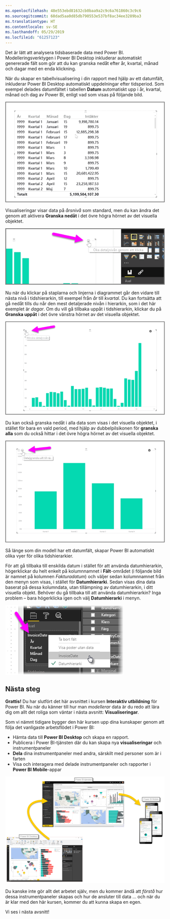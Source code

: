 ```yaml
---
ms.openlocfilehash: 48e553ebd81632cb0baa9a2c9c6a761860c3c9c6
ms.sourcegitcommit: 60dad5aa0d85db790553e537bf8ac34ee3289ba3
ms.translationtype: HT
ms.contentlocale: sv-SE
ms.lasthandoff: 05/29/2019
ms.locfileid: "61257123"
---
```

Det är lätt att analysera tidsbaserade data med Power BI. Modelleringsverktygen i Power BI Desktop inkluderar automatiskt genererade fält som gör att du kan granska nedåt efter år, kvartal, månad och dagar med en enda klickning.  

När du skapar en tabellvisualisering i din rapport med hjälp av ett datumfält, inkluderar Power BI Desktop automatiskt uppdelningar efter tidsperiod. Som exempel delades datumfältet i tabellen **Datum** automatiskt upp i år, kvartal, månad och dag av Power BI, enligt vad som visas på följande bild.

![](media/2-6a-explore-time-based-data/2-6a_1.png)

Visualiseringar visar data på *årsnivå* som standard, men du kan ändra det genom att aktivera **Granska nedåt** i det övre högra hörnet av det visuella objektet.

![](media/2-6a-explore-time-based-data/2-6a_2.png)

Nu när du klickar på staplarna och linjerna i diagrammet går den vidare till nästa nivå i tidshierarkin, till exempel från *år* till *kvartal*. Du kan fortsätta att gå nedåt tills du når den mest detaljerade nivån i hierarkin, som i det här exemplet är *dagar*. Om du vill gå tillbaka uppåt i tidshierarkin, klickar du på **Granska uppåt** i det övre vänstra hörnet av det visuella objektet.

![](media/2-6a-explore-time-based-data/2-6a_3.png)

Du kan också granska nedåt i alla data som visas i det visuella objektet, i stället för bara en vald period, med hjälp av dubbelpilsikonen för **granska alla** som du också hittar i det övre högra hörnet av det visuella objektet.

![](media/2-6a-explore-time-based-data/2-6a_4.png)

Så länge som din modell har ett datumfält, skapar Power BI automatiskt olika vyer för olika tidshierarkier.

För att gå tillbaka till enskilda datum i stället för att använda datumhierarkin, högerklickar du helt enkelt på kolumnnamnet i **Fält**-området (i följande bild är namnet på kolumnen *Fakturadatum*) och väljer sedan kolumnnamnet från den menyn som visas, i stället för **Datumhierarki**. Sedan visas dina data baserat på dessa kolumndata, utan tillämpning av datumhierarkin, i ditt visuella objekt. Behöver du gå tillbaka till att använda datumhierarkin? Inga problem – bara högerklicka igen och välj **Datumhierarki** i menyn.

![](media/2-6a-explore-time-based-data/2-6a_5.png)

## <a name="next-steps"></a>Nästa steg
**Grattis!** Du har slutfört det här avsnittet i kursen **Interaktiv utbildning** för Power BI. Nu när du känner till hur man *modellerar* data är du redo att lära dig om allt det roliga som väntar i nästa avsnitt: **Visualiseringar**.

Som vi nämnt tidigare bygger den här kursen upp dina kunskaper genom att följa det vanligaste arbetsflödet i Power BI:

* Hämta data till **Power BI Desktop** och skapa en rapport.
* Publicera i Power BI-tjänsten där du kan skapa nya **visualiseringar** och instrumentpaneler
* **Dela** dina instrumentpaneler med andra, särskilt med personer som är i farten
* Visa och interagera med delade instrumentpaneler och rapporter i **Power BI Mobile**-appar

![](media/2-6a-explore-time-based-data/c0a1_1.png)

Du kanske inte gör allt det arbetet själv, men du kommer ändå att *förstå* hur dessa instrumentpaneler skapas och hur de ansluter till data ... och när du är klar med den här kursen, kommer du att kunna skapa en egen.

Vi ses i nästa avsnitt!

